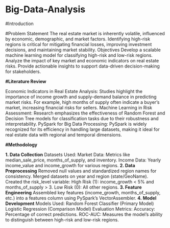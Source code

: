 # Big-Data-Analysis
#Introduction

#Problem Statement
The real estate market is inherently volatile, influenced by economic, demographic, and market factors. Identifying high-risk regions is critical for mitigating financial losses, improving investment decisions, and maintaining market stability.
Objectives
Develop a scalable machine learning model for classifying high-risk and low-risk regions.
Analyze the impact of key market and economic indicators on real estate risks.
Provide actionable insights to support data-driven decision-making for stakeholders.

**#Literature Review**

Economic Indicators in Real Estate Analysis:
Studies highlight the importance of income growth and supply-demand balance in predicting market risks. For example, high months of supply often indicate a buyer’s market, increasing financial risks for sellers.
Machine Learning in Risk Assessment:
Research emphasizes the effectiveness of Random Forest and Decision Tree models for classification tasks due to their robustness and interpretability.
PySpark for Big Data Processing:
PySpark is widely recognized for its efficiency in handling large datasets, making it ideal for real estate data with regional and temporal dimensions.

**#Methodology**

**1. Data Collection**
Datasets Used:
Market Data: Metrics like median_sale_price, months_of_supply, and inventory.
Income Data: Yearly income_value and income_growth for various regions.
**2. Data Preprocessing**
Removed null values and standardized region names for consistency.
Merged datasets on year and region (state/GeoName).
Created the risk_level variable:
High Risk (1): income_growth < 5% and months_of_supply > 3.
Low Risk (0): All other regions.
**3. Feature Engineering**
Assembled key features (income_growth, months_of_supply, etc.) into a features column using PySpark’s VectorAssembler.
**4. Model Development**
Models Used:
Random Forest Classifier (Primary Model)
Logistic Regression (Comparison Model)
Evaluation Metrics:
Accuracy: Percentage of correct predictions.
ROC-AUC: Measures the model’s ability to distinguish between high-risk and low-risk regions.
